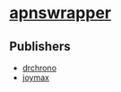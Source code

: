 # [apnswrapper](https://pypi.org/project/apnswrapper)



## Publishers
- [drchrono](https://pypi.org/user/drchrono)
- [joymax](https://pypi.org/user/joymax)

